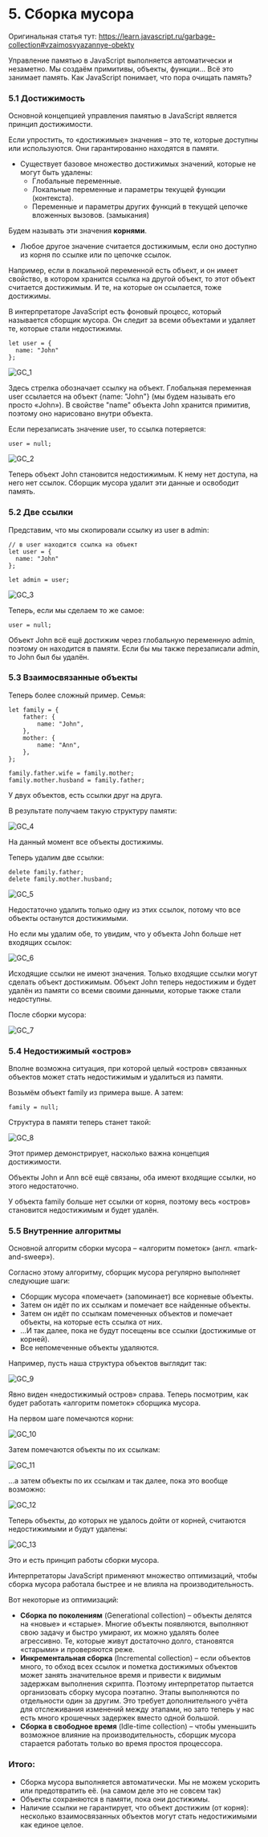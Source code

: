 # 5. Сборка мусора

Оригинальная статья тут: 
https://learn.javascript.ru/garbage-collection#vzaimosvyazannye-obekty

Управление памятью в JavaScript выполняется автоматически и незаметно. 
Мы создаём примитивы, объекты, функции… Всё это занимает память.
Как JavaScript понимает, что пора очищать память?
                                                                 
### 5.1 Достижимость
Основной концепцией управления памятью в JavaScript является принцип достижимости.

Если упростить, то «достижимые» значения – это те, которые доступны или используются. 
Они гарантированно находятся в памяти.

- Существует базовое множество достижимых значений, которые не могут быть удалены:
    - Глобальные переменные.
    - Локальные переменные и параметры текущей функции (контекста).
    - Переменные и параметры других функций в текущей цепочке вложенных вызовов. (замыкания)

Будем называть эти значения **корнями**.

- Любое другое значение считается достижимым, если оно доступно из корня 
по ссылке или по цепочке ссылок.

Например, если в локальной переменной есть объект, и он имеет свойство, в котором хранится ссылка на другой объект, 
то этот объект считается достижимым. И те, на которые он ссылается, тоже достижимы.

В интерпретаторе JavaScript есть фоновый процесс, который называется сборщик мусора. Он следит за всеми объектами и 
удаляет те, которые стали недостижимы.

```
let user = {
  name: "John"
};
```
![GC_1](https://github.com/llevkin/katacoda-scenarios/blob/master/2_JS_Extended/img/GC_1.png?raw=true)

Здесь стрелка обозначает ссылку на объект. Глобальная переменная user ссылается на объект {name: "John"} (мы будем называть его просто «John»). В свойстве "name" объекта John хранится примитив, поэтому оно нарисовано внутри объекта.

Если перезаписать значение user, то ссылка потеряется:

```
user = null;
```
![GC_2](https://github.com/llevkin/katacoda-scenarios/blob/master/2_JS_Extended/img/GC_2.png?raw=true)

Теперь объект John становится недостижимым. К нему нет доступа, на него нет ссылок. 
Сборщик мусора удалит эти данные и освободит память.

### 5.2 Две ссылки

Представим, что мы скопировали ссылку из user в admin:
```
// в user находится ссылка на объект
let user = {
  name: "John"
};

let admin = user;
```

![GC_3](https://github.com/llevkin/katacoda-scenarios/blob/master/2_JS_Extended/img/GC_3.png?raw=true)

Теперь, если мы сделаем то же самое:

```
user = null;
```

Объект John всё ещё достижим через глобальную переменную admin, поэтому он находится 
в памяти. Если бы мы также перезаписали admin, то John был бы удалён.

### 5.3 Взаимосвязанные объекты

Теперь более сложный пример. Семья:

```
let family = {
    father: {
        name: "John",
    },
    mother: {
        name: "Ann",
    },
};

family.father.wife = family.mother;
family.mother.husband = family.father;
```

У двух объектов, есть ссылки друг на друга.

В результате получаем такую структуру памяти:

![GC_4](https://github.com/llevkin/katacoda-scenarios/blob/master/2_JS_Extended/img/GC_4.png?raw=true)

На данный момент все объекты достижимы.

Теперь удалим две ссылки:

```
delete family.father;
delete family.mother.husband;
```

![GC_5](https://github.com/llevkin/katacoda-scenarios/blob/master/2_JS_Extended/img/GC_5.png?raw=true)

Недостаточно удалить только одну из этих ссылок, потому что все объекты 
останутся достижимыми.

Но если мы удалим обе, то увидим, что у объекта John больше нет входящих ссылок:

![GC_6](https://github.com/llevkin/katacoda-scenarios/blob/master/2_JS_Extended/img/GC_6.png?raw=true)

Исходящие ссылки не имеют значения. Только входящие ссылки могут сделать объект 
достижимым. Объект John теперь недостижим и будет удалён из памяти со всеми 
своими данными, которые также стали недоступны.

После сборки мусора:

![GC_7](https://github.com/llevkin/katacoda-scenarios/blob/master/2_JS_Extended/img/GC_7.png?raw=true)

### 5.4 Недостижимый «остров»

Вполне возможна ситуация, при которой целый «остров» связанных объектов 
может стать недостижимым и удалиться из памяти.

Возьмём объект family из примера выше. А затем:

```
family = null;
```

Структура в памяти теперь станет такой:

![GC_8](https://github.com/llevkin/katacoda-scenarios/blob/master/2_JS_Extended/img/GC_8.png?raw=true)

Этот пример демонстрирует, насколько важна концепция достижимости.

Объекты John и Ann всё ещё связаны, оба имеют входящие ссылки, но этого недостаточно.

У объекта family больше нет ссылки от корня, поэтому весь «остров» 
становится недостижимым и будет удалён.

### 5.5 Внутренние алгоритмы

Основной алгоритм сборки мусора – «алгоритм пометок» (англ. «mark-and-sweep»).

Согласно этому алгоритму, сборщик мусора регулярно выполняет следующие шаги:

- Сборщик мусора «помечает» (запоминает) все корневые объекты.
- Затем он идёт по их ссылкам и помечает все найденные объекты.
- Затем он идёт по ссылкам помеченных объектов и помечает объекты, на которые есть ссылка от них.
- …И так далее, пока не будут посещены все ссылки (достижимые от корней).
- Все непомеченные объекты удаляются.

Например, пусть наша структура объектов выглядит так:

![GC_9](https://github.com/llevkin/katacoda-scenarios/blob/master/2_JS_Extended/img/GC_9.png?raw=true)

Явно виден «недостижимый остров» справа. Теперь посмотрим, как будет работать «алгоритм пометок» сборщика мусора.

На первом шаге помечаются корни:

![GC_10](https://github.com/llevkin/katacoda-scenarios/blob/master/2_JS_Extended/img/GC_10.png?raw=true)

Затем помечаются объекты по их ссылкам:

![GC_11](https://github.com/llevkin/katacoda-scenarios/blob/master/2_JS_Extended/img/GC_11.png?raw=true)

…а затем объекты по их ссылкам и так далее, пока это вообще возможно:

![GC_12](https://github.com/llevkin/katacoda-scenarios/blob/master/2_JS_Extended/img/GC_12.png?raw=true)

Теперь объекты, до которых не удалось дойти от корней, 
считаются недостижимыми и будут удалены:

![GC_13](https://github.com/llevkin/katacoda-scenarios/blob/master/2_JS_Extended/img/GC_13.png?raw=true)

Это и есть принцип работы сборки мусора.

Интерпретаторы JavaScript применяют множество оптимизаций, чтобы сборка мусора работала быстрее и не влияла на производительность.

Вот некоторые из оптимизаций:

- **Сборка по поколениям** (Generational collection) – объекты делятся на «новые» и «старые». Многие объекты появляются, выполняют свою задачу и быстро умирают, их можно удалять более агрессивно. Те, которые живут достаточно долго, становятся «старыми» и проверяются реже.
- **Инкрементальная сборка** (Incremental collection) – если объектов много, то обход всех ссылок и пометка достижимых объектов может занять значительное время и привести к видимым задержкам выполнения скрипта. Поэтому интерпретатор пытается организовать сборку мусора поэтапно. Этапы выполняются по отдельности один за другим. Это требует дополнительного учёта для отслеживания изменений между этапами, но зато теперь у нас есть много крошечных задержек вместо одной большой.
- **Сборка в свободное время** (Idle-time collection) – чтобы уменьшить возможное влияние на производительность, сборщик мусора старается работать только во время простоя процессора.

### Итого:

- Сборка мусора выполняется автоматически. Мы не можем ускорить или предотвратить её.
(на самом деле это не совсем так)
- Объекты сохраняются в памяти, пока они достижимы.
- Наличие ссылки не гарантирует, что объект достижим (от корня): несколько 
взаимосвязанных объектов могут стать недостижимыми как единое целое.